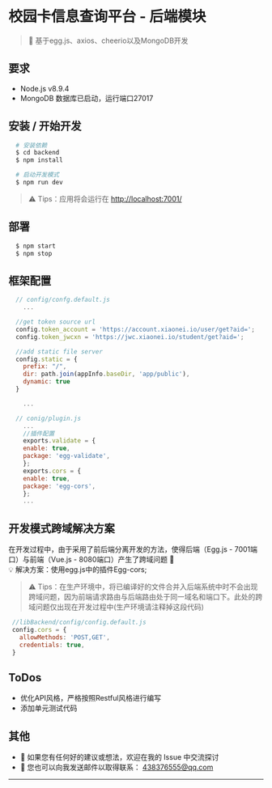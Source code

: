 # 校园卡信息查询平台 - 后端模块

> &#x1F373; 基于egg.js、axios、cheerio以及MongoDB开发

## 要求

  + Node.js v8.9.4
  + MongoDB 数据库已启动，运行端口27017

## 安装 / 开始开发

```bash
  # 安装依赖
  $ cd backend
  $ npm install

  # 启动开发模式
  $ npm run dev
```

> &#x26A0; Tips：应用将会运行在 [http://localhost:7001/](http://localhost:7001/)

## 部署

```bash
  $ npm start
  $ npm stop
```

## 框架配置

```js
  // config/confg.default.js
    ...

  //get token source url
  config.token_account = 'https://account.xiaonei.io/user/get?aid=';
  config.token_jwcxn = 'https://jwc.xiaonei.io/student/get?aid=';

  //add static file server
  config.static = {
    prefix: "/",
    dir: path.join(appInfo.baseDir, 'app/public'),
    dynamic: true
  }

    ...
```

```js
  // conig/plugin.js
    ...
    //插件配置
    exports.validate = {
    enable: true,
    package: 'egg-validate',
    };
    exports.cors = {
    enable: true,
    package: 'egg-cors',
    };
    ...
```

## 开发模式跨域解决方案

在开发过程中，由于采用了前后端分离开发的方法，使得后端（Egg.js - 7001端口）与前端（Vue.js - 8080端口）产生了跨域问题 &#x1F4A2;  
&#x1F4A1; 解决方案：使用egg.js中的插件Egg-cors;

> &#x26A0; Tips：在生产环境中，将已编译好的文件合并入后端系统中时不会出现跨域问题，因为前端请求路由与后端路由处于同一域名和端口下。此处的跨域问题仅出现在开发过程中(生产环境请注释掉这段代码)
 ```js
  //libBackend/config/config.default.js
  config.cors = {
    allowMethods: 'POST,GET',
    credentials: true,
  }
 ```
## ToDos

  + 优化API风格，严格按照Restful风格进行编写
  + 添加单元测试代码

## 其他

  + &#x1F4CD; 如果您有任何好的建议或想法，欢迎在我的 Issue 中交流探讨
  + &#x1F4E7; 您也可以向我发送邮件以取得联系： 438376555@qq.com

-------------------------------------------------------------------
